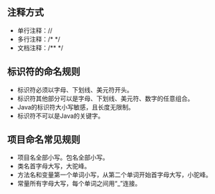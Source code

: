 ## 注释方式

* 单行注释：//
* 多行注释：/*   */
* 文档注释：/**  */

## 标识符的命名规则

* 标识符必须以字母、下划线、美元符开头。
* 标识符其他部分可以是字母、下划线、美元符、数字的任意组合。
* Java的标识符大小写敏感，且长度无限制。
* 标识符不可以是Java的关键字。

## 项目命名常见规则

* 项目名全部小写。包名全部小写。
* 类名首字母大写，大驼峰。
* 方法名和变量第一个单词小写，从第二个单词开始首字母大写，小驼峰。
* 常量所有字母大写，每个单词之间用“_”连接。
